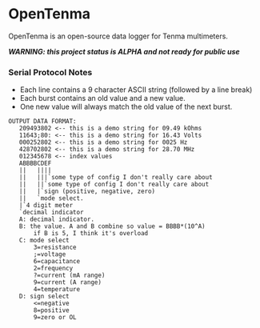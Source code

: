 # OpenTenma
OpenTenma is an open-source data logger for Tenma multimeters.

***WARNING: this project status is ALPHA and not ready for public use***

### Serial Protocol Notes

* Each line contains a 9 character ASCII string (followed by a line break)
* Each burst contains an old value and a new value.
* One new value will always match the old value of the next burst.

```
OUTPUT DATA FORMAT:
   209493802 <-- this is a demo string for 09.49 kOhms
   11643;80: <-- this is a demo string for 16.43 Volts
   000252802 <-- this is a demo string for 0025 Hz
   428702802 <-- this is a demo string for 28.70 MHz  
   012345678 <-- index values
   ABBBBCDEF
   ||   ||||
   ||   |||`some type of config I don't really care about
   ||   ||`some type of config I don't really care about
   ||   |`sign (positive, negative, zero)
   ||   `mode select.
   |`4 digit meter
   `decimal indicator
   A: decimal indicator.
   B: the value. A and B combine so value = BBBB*(10^A)
       if B is 5, I think it's overload
   C: mode select
       3=resistance
       ;=voltage
       6=capacitance
       2=frequency
       ?=current (mA range)
       9=current (A range)
       4=temperature
   D: sign select
       <=negative
       8=positive
       9=zero or OL
```